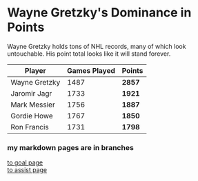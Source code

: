 # Wayne Gretzky's Dominance in Points
Wayne Gretzky holds tons of NHL records, many of which look untouchable. His point total looks like it will stand forever.

Player | Games Played | Points
--- | --- | --- 
Wayne Gretzky | 1487 | **2857**
Jaromir Jagr | 1733 | **1921**
Mark Messier | 1756 | **1887**
Gordie Howe | 1767 | **1850**
Ron Francis | 1731 | **1798**
### my markdown pages are in branches
[to goal page](https://github.com/Matt-Wood-23/markdownexample/blob/markdown2)<br>
[to assist page](https://github.com/Matt-Wood-23/markdownexample/tree/markdown3)<br>
